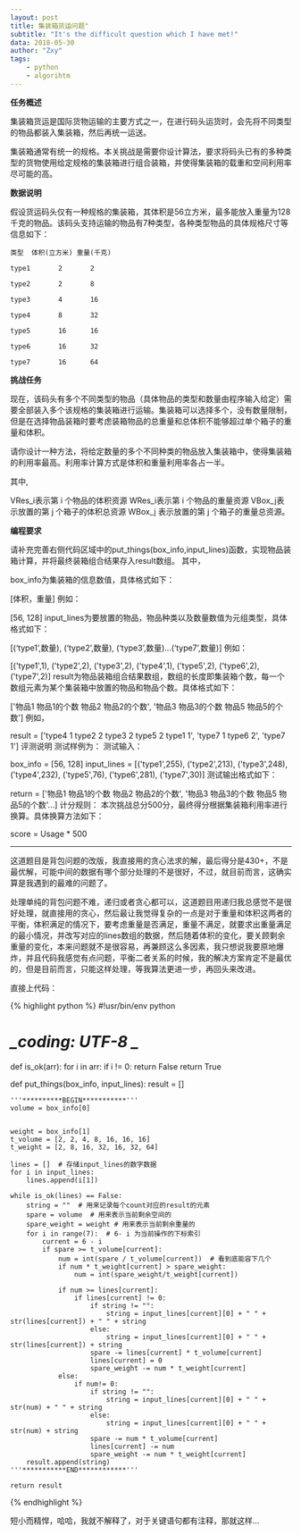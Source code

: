 ```yaml
---
layout: post
title: 集装箱货运问题"
subtitle: "It's the difficult question which I have met!"
data: 2018-05-30
author: "Zxy"
tags:
    - python
    - algorihtm
---
```


**任务概述**

集装箱货运是国际货物运输的主要方式之一，在进行码头运货时，会先将不同类型的物品都装入集装箱，然后再统一运送。

集装箱通常有统一的规格。本关挑战是需要你设计算法，要求将码头已有的多种类型的货物使用给定规格的集装箱进行组合装箱，并使得集装箱的载重和空间利用率尽可能的高。

**数据说明**

假设货运码头仅有一种规格的集装箱，其体积是56立方米，最多能放入重量为128千克的物品。该码头支持运输的物品有7种类型，各种类型物品的具体规格尺寸等信息如下：


	类型	体积(立方米)	重量(千克)
	
	type1		2		2
	
	type2		2		8
	
	type3		4		16
	
	type4		8		32
	
	type5		16		16
	
	type6		16		32
	
	type7		16		64

**挑战任务**

现在，该码头有多个不同类型的物品（具体物品的类型和数量由程序输入给定）需要全部装入多个该规格的集装箱进行运输。集装箱可以选择多个，没有数量限制，但是在选择物品装箱时要考虑装箱物品的总重量和总体积不能够超过单个箱子的重量和体积。

请你设计一种方法，将给定数量的多个不同种类的物品放入集装箱中，使得集装箱的利用率最高。利用率计算方式是体积和重量利用率各占一半。

其中,

VRes_i表示第 i 个物品的体积资源
WRes_i表示第 i 个物品的重量资源
VBox_j表示放置的第 j 个箱子的体积总资源
WBox_j 表示放置的第 j 个箱子的重量总资源。

**编程要求**

请补充完善右侧代码区域中的put_things(box_info,input_lines)函数，实现物品装箱计算，并将最终装箱组合结果存入result数组。 其中，

box_info为集装箱的信息数值，具体格式如下：

  [体积，重量]
例如：

  [56, 128]
input_lines为要放置的物品，物品种类以及数量数值为元组类型，具体格式如下：

[(‘type1’,数量), (‘type2’,数量), (‘type3’,数量)…(‘type7’,数量)]
例如：

  [('type1',1), ('type2',2), ('type3',2), ('type4',1), ('type5',2), ('type6',2), ('type7',2)]
result为物品装箱组合结果数组，数组的长度即集装箱个数，每一个数组元素为某个集装箱中放置的物品和物品个数。具体格式如下：

['物品1 物品1的个数 物品2 物品2的个数', '物品3 物品3的个数 物品5 物品5的个数']
例如，

result = ['type4 1 type2 2 type3 2 type5 2 type1 1', 'type7 1 type6 2', 'type7 1']
评测说明
测试样例为：
测试输入：

box_info = [56, 128] 
input_lines = [('type1',255), ('type2',213), ('type3',248), ('type4',232), ('type5',76), ('type6',281), ('type7',30)]
测试输出格式如下：

return = ['物品1 物品1的个数 物品2 物品2的个数', '物品3 物品3的个数 物品5 物品5的个数'...]
计分规则：
本次挑战总分500分，最终得分根据集装箱利用率进行换算。具体换算方法如下：

score = Usage * 500


---

这道题目是背包问题的改版，我直接用的贪心法求的解，最后得分是430+，不是最优解，可能中间的数据有哪个部分处理的不是很好，不过，就目前而言，这确实算是我遇到的最难的问题了。

处理单纯的背包问题不难，递归或者贪心都可以，这道题目用递归我总感觉不是很好处理，就直接用的贪心，然后最让我觉得复杂的一点是对于重量和体积这两者的平衡，体积满足的情况下，要考虑重量是否满足，重量不满足，就要求出重量满足的最小情况，并改写对应的lines数组的数据，然后随着体积的变化，要关顾剩余重量的变化，本来问题就不是很容易，再兼顾这么多因素，我只想说我要原地爆炸，并且代码我感觉有点问题，平衡二者关系的时候，我的解决方案肯定不是最优的，但是目前而言，只能这样处理，等我算法更进一步，再回头来改进。

直接上代码：

{% highlight python %}
#!usr/bin/env python
# _*_coding: UTF-8 _*_

def is_ok(arr):
    for i in arr:
        if i != 0:
            return False
    return True


def put_things(box_info, input_lines):
    result = []

    '''**********BEGIN***********'''
    volume = box_info[0]


    weight = box_info[1]
    t_volume = [2, 2, 4, 8, 16, 16, 16]
    t_weight = [2, 8, 16, 32, 16, 32, 64]

    lines = []  # 存储input_lines的数字数据
    for i in input_lines:
        lines.append(i[1])

    while is_ok(lines) == False:
        string = ""  # 用来记录每个count对应的result的元素
        spare = volume  # 用来表示当前剩余空间的
        spare_weight = weight # 用来表示当前剩余重量的
        for i in range(7):  # 6- i 为当前操作的下标索引
            current = 6 - i
            if spare >= t_volume[current]:
                num = int(spare / t_volume[current])  # 看到底能容下几个
                if num * t_weight[current] > spare_weight:
                    num = int(spare_weight/t_weight[current])

                if num >= lines[current]:
                    if lines[current] != 0:
                        if string != "":
                            string = input_lines[current][0] + " " + str(lines[current]) + " " + string
                        else:
                            string = input_lines[current][0] + " " + str(lines[current]) + string
                        spare -= lines[current] * t_volume[current]
                        lines[current] = 0
                        spare_weight -= num * t_weight[current]
                else:
                    if num!= 0:
                        if string != "":
                            string = input_lines[current][0] + " " + str(num) + " " + string
                        else:
                            string = input_lines[current][0] + " " + str(num) + string
                        spare -= num * t_volume[current]
                        lines[current] -= num
                        spare_weight -= num * t_weight[current]
        result.append(string)
    '''***********END************'''

    return result

{% endhighlight %}

短小而精悍，哈哈，我就不解释了，对于关键语句都有注释，那就这样...